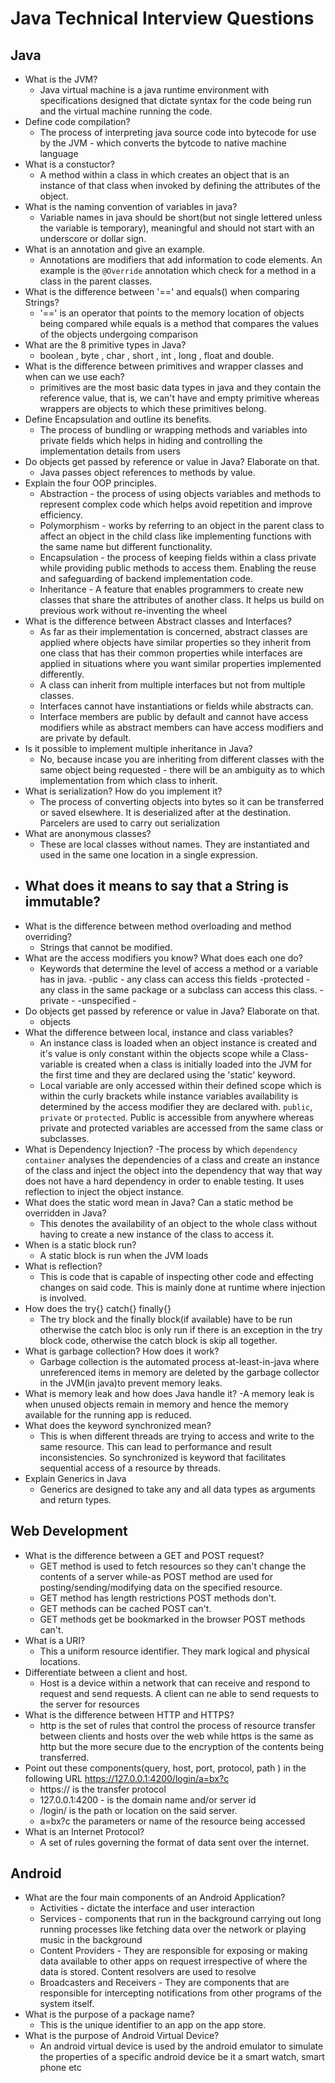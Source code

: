 # Java Technical Interview Questions
## Java
* What is the JVM?
    - Java virtual machine is a java runtime environment with specifications designed that dictate syntax for the code being run and the virtual machine running the code.
* Define code compilation?
    - The process of interpreting java source code into bytecode for use by the JVM - which converts the bytcode to native machine language
* What is a constuctor?
    - A method within a class in which creates an object that is an instance of that class when invoked by defining the attributes of the object.
* What is the naming convention of variables in java?
    - Variable names in java should be short(but not single lettered unless the variable is temporary), meaningful and should not start with an underscore or dollar sign.
* What is an annotation and give an example.
    - Annotations are modifiers that add information to code elements. An example is the `@Override` annotation which check for a method in a class in the parent classes.
* What is the difference between '==' and equals() when comparing Strings?
    - '==' is an operator that points to the memory location of objects being compared while equals is a method that compares the values of the objects undergoing comparison
* What are the 8 primitive types in Java?
    - boolean , byte , char , short , int , long , float and double.
* What is the difference between primitives and wrapper classes and when can we use each?
    - primitives are the most basic data types in java and they contain the reference value, that is, we can't have and empty primitive whereas wrappers are objects to which these primitives belong.
* Define Encapsulation and outline its benefits.
    - The process of bundling or wrapping methods and variables into private fields which helps in hiding and controlling the implementation details from users
* Do objects get passed by reference or value in Java? Elaborate on that.
    - Java passes object references to methods by value.
* Explain the four OOP principles.
    - Abstraction - the process of using objects variables and methods to represent complex code which helps avoid repetition and improve efficiency.
    - Polymorphism - works by referring to an object in the parent class to affect an object in the child class like implementing functions with the same name but different functionality.
    - Encapsulation - the process of keeping fields within a class private while providing public methods to access them. Enabling the reuse and safeguarding of backend implementation code.
    - Inheritance - A feature that enables programmers to create new classes that share the attributes of another class. It helps us build on previous work without re-inventing the wheel
* What is the difference between Abstract classes and Interfaces?
  - As far as their implementation is concerned, abstract classes are applied where objects have similar properties so they inherit from one class that has their common properties while interfaces are applied in situations where you want similar properties implemented differently.
  - A class can inherit from multiple interfaces but not from multiple classes.
  - Interfaces cannot have instantiations or fields while abstracts can.
  - Interface members are public by default and cannot have access modifiers while as abstract members can have access modifiers and are private by default.
* Is it possible to implement multiple inheritance in Java?
  - No, because incase you are inheriting from different classes with the same object being requested - there will be an ambiguity as to which implementation from which class to inherit.
* What is serialization? How do you implement it?
  - The process of converting objects into bytes so it can be transferred or saved elsewhere. It is deserialized after at the destination. Parcelers are used to carry out serialization
* What are anonymous classes?
  - These are local classes without names. They are instantiated and used in the same one location in  a single expression.
* What does it means to say that a String is immutable?
  -
* What is the difference between method overloading and method overriding?
  - Strings that cannot be modified.
* What are the access modifiers you know? What does each one do?
  - Keywords that determine the level of access a method or a variable has in java.
  -public - any class can access this  fields
  -protected - any class in the same package or a subclass can access this class.
  -private -
  -unspecified -
* Do objects get passed by reference or value in Java? Elaborate on that.
  - objects
* What the difference between local, instance and class variables?
  - An instance class is loaded when an object instance is created and it's value is only constant within the objects scope while a Class-variable is created when a class is initially loaded into the JVM for the first time and they are declared using the 'static' keyword.
  - Local variable are only accessed within their defined scope which is within the curly brackets while instance variables availability is determined by the access modifier they are declared with. `public`, `private` or `protected`. Public is accessible from anywhere whereas private and protected variables are accessed from the same class or subclasses.
* What is Dependency Injection?
  -The process by which `dependency container` analyses the dependencies of a class and create an instance of the class and inject the object into the dependency that way that way does not have a hard dependency in order to enable testing. It uses reflection to inject the object instance.
* What does the static word mean in Java? Can a static method be overridden in Java?
  - This denotes the availability of an object to the whole class without having to create a new instance of the class to access it.
* When is a static block run?
  - A static block is run when the JVM loads
* What is reflection?
  - This is code that is capable of inspecting other code and effecting changes on said code. This is mainly done at runtime where injection is involved.
* How does the try{} catch{} finally{}
    - The try block and the finally block(if available) have to be run otherwise the catch bloc is only run if there is an exception in the try block code, otherwise the catch block is skip all together.
* What is garbage collection? How does it work?
  - Garbage collection is the automated process at-least-in-java where unreferenced items in memory are deleted by the garbage collector in the JVM(in java)to prevent memory leaks.
* What is memory leak and how does Java handle it?
  -A memory leak is when unused objects remain in memory and hence the memory available for the running app is reduced.
* What does the keyword synchronized mean?
  - This is when different threads are trying to access and write to the same resource. This can lead to performance and result inconsistencies. So synchronized is keyword that facilitates sequential access of a resource by threads.
* Explain Generics in Java
  - Generics are designed to take any and all data types as arguments and return types.


## Web Development
* What is the difference between a GET and POST request?
  - GET method is used to fetch resources so they can't change the contents of a server while-as POST method are used for posting/sending/modifying data on the specified resource.
  - GET method has length restrictions POST methods don't.
  - GET methods can be cached POST can't.
  - GET methods get be bookmarked in the browser POST methods can't.
* What is a URI?
  - This a uniform resource identifier. They mark logical and physical locations.
* Differentiate between a client and host.
  - Host is a device within a network that can receive and respond to request and send requests. A client can ne able to send requests to the server for resources
* What is the difference between HTTP and HTTPS?
  - http is the set of rules that control the process of resource transfer between clients and hosts over the web while https is the same as http but the more secure due to the encryption of the contents being transferred.
* Point out these components(query, host, port, protocol, path ) in the following URL https://127.0.0.1:4200/login/a=bx?c
  -  https:// is the transfer protocol
  -  127.0.0.1:4200 - is the domain name and/or server id
  -  /login/ is the path or location on the said server.
  - a=bx?c the parameters or name of the resource being accessed
* What is an Internet Protocol?
  - A set of rules governing the format of data sent over the internet.
## Android
* What are the four main components of an Android Application?
  - Activities - dictate the interface and user interaction
  - Services - components that run in the background carrying out long running processes like fetching data over the network or playing music in the background
  - Content Providers - They are responsible for exposing or making data available to other apps on request irrespective of where the data is stored. Content resolvers are used to resolve
  - Broadcasters and Receivers - They are components that are responsible for intercepting notifications from other programs of the system itself.
* What is the purpose of a package name?
  - This is the unique identifier to an app on the app store.
* What is the purpose of Android Virtual Device?
  - An android virtual device is used by the android emulator to simulate the properties of a specific android device be it a smart watch, smart phone etc

